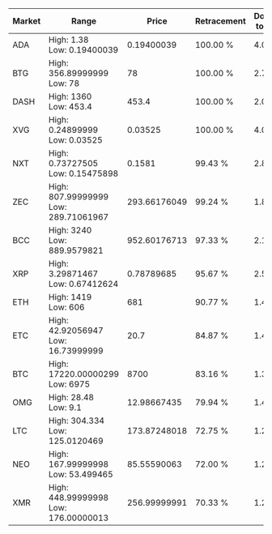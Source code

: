 | Market | Range | Price| Retracement | Doubles to 50% |
| --- | --- | --- | --- | --- |
| ADA | High: 1.38<br />Low: 0.19400039 | 0.19400039 | 100.00 % | 4.06 |
| BTG | High: 356.89999999<br />Low: 78 | 78 | 100.00 % | 2.79 |
| DASH | High: 1360<br />Low: 453.4 | 453.4 | 100.00 % | 2.00 |
| XVG | High: 0.24899999<br />Low: 0.03525 | 0.03525 | 100.00 % | 4.03 |
| NXT | High: 0.73727505<br />Low: 0.15475898 | 0.1581 | 99.43 % | 2.82 |
| ZEC | High: 807.99999999<br />Low: 289.71061967 | 293.66176049 | 99.24 % | 1.87 |
| BCC | High: 3240<br />Low: 889.9579821 | 952.60176713 | 97.33 % | 2.17 |
| XRP | High: 3.29871467<br />Low: 0.67412624 | 0.78789685 | 95.67 % | 2.52 |
| ETH | High: 1419<br />Low: 606 | 681 | 90.77 % | 1.49 |
| ETC | High: 42.92056947<br />Low: 16.73999999 | 20.7 | 84.87 % | 1.44 |
| BTC | High: 17220.00000299<br />Low: 6975 | 8700 | 83.16 % | 1.39 |
| OMG | High: 28.48<br />Low: 9.1 | 12.98667435 | 79.94 % | 1.45 |
| LTC | High: 304.334<br />Low: 125.0120469 | 173.87248018 | 72.75 % | 1.23 |
| NEO | High: 167.99999998<br />Low: 53.499465 | 85.55590063 | 72.00 % | 1.29 |
| XMR | High: 448.99999998<br />Low: 176.00000013 | 256.99999991 | 70.33 % | 1.22 |
